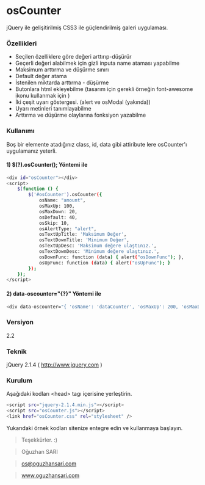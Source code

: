 # osCounter

jQuery ile gelişitirilmiş CSS3 ile güçlendirilmiş galeri uygulaması.

### Özellikleri
  - Seçilen özelliklere göre değeri arttırıp-düşürür
  - Geçerli değeri alabilmek için gizli inputa name ataması yapabilme
  - Maksimum arttırma ve düşürme sınırı
  - Default değer atama
  - İstenilen miktarda arttırma - düşürme
  - Butonlara html ekleyebilme (tasarım için gerekli örneğin font-awesome ikonu kullanmak için <i class="fa fa-angle-down"></i>)
  - İki çeşit uyarı göstergesi. (alert ve osModal (yakında))
  - Uyarı metinleri tanımlayabilme
  - Arttırma ve düşürme olaylarına fonksiyon yazabilme

### Kullanımı
Boş bir elemente atadığınız class, id, data gibi attiribute lere osCounter'ı uygulamanız yeterli.

#### 1) $(?).osCounter(); Yöntemi ile
```sh
<div id="osCounter"></div>
<script>
    $(function () {
        $('#osCounter').osCounter({
            osName: "amount",
            osMaxUp: 100,
            osMaxDown: 20,
            osDefault: 40,
            osSkip: 10,
            osAlertType: "alert",
            osTextUpTitle: 'Maksimum Değer',
            osTextDownTitle: 'Minimum Değer',
            osTextUpDesc: 'Maksimum değere ulaştınız.',
            osTextDownDesc: 'Minimum değere ulaştınız.',
            osDownFunc: function (data) { alert("osDownFunc"); },
            osUpFunc: function (data) { alert("osUpFunc"); }
        });
    });
</script>
```

#### 2) data-oscounter="{?}" Yöntemi ile
```sh
<div data-oscounter="{ 'osName': 'dataCounter', 'osMaxUp': 200, 'osMaxDown': 50, 'osDefault': 60, 'osSkip': 10 }"></div>
```

### Versiyon
2.2

### Teknik
jQuery 2.1.4 ( http://www.jquery.com )

### Kurulum
Aşağıdaki kodları &lt;head&gt; tagı içerisine yerleştirin.

```sh
<script src="jquery-2.1.4.min.js"></script>
<script src="osCounter.js"></script>
<link href="osCounter.css" rel="stylesheet" />
```

Yukarıdaki örnek kodları sitenize entegre edin ve kullanmaya başlayın.

> Teşekkürler. :)

> Oğuzhan SARI

> os@oguzhansari.com

> www.oguzhansari.com
